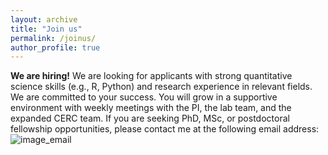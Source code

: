 ```yaml
---
layout: archive
title: "Join us"
permalink: /joinus/
author_profile: true
---
```


**We are hiring!**
We are looking for applicants with strong quantitative science skills (e.g., R, Python) and research experience in relevant fields.
We are committed to your success. You will grow in a supportive environment with weekly meetings with the PI, the lab team, and the expanded CERC team.
If you are seeking PhD, MSc, or postdoctoral fellowship opportunities, please contact me at the following email address:
![image_email](/images/joinus_email.png)
